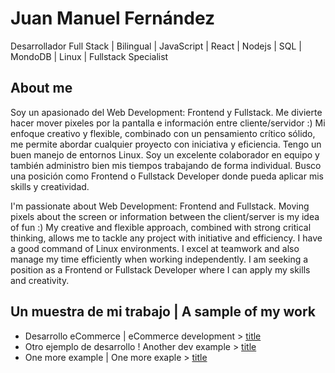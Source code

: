 # Juan Manuel Fernández
Desarrollador Full Stack | Bilingual | JavaScript | React | Nodejs | SQL | MondoDB | Linux | Fullstack Specialist
## About me
Soy un apasionado del Web Development: Frontend y Fullstack. Me divierte hacer mover pixeles por la pantalla e información entre cliente/servidor :) Mi enfoque creativo y flexible, combinado con un pensamiento crítico sólido, me permite abordar cualquier proyecto con iniciativa y eficiencia. Tengo un buen manejo de entornos Linux. Soy un excelente colaborador en equipo y también administro bien mis tiempos trabajando de forma individual. Busco una posición como Frontend o Fullstack Developer donde pueda aplicar mis skills y creatividad.

I'm passionate about Web Development: Frontend and Fullstack. Moving pixels about the screen or information between the client/server is my idea of fun :) My creative and flexible approach, combined with strong critical thinking, allows me to tackle any project with initiative and efficiency. I have a good command of Linux environments. I excel at teamwork and also manage my time efficiently when working independently. I am seeking a position as a Frontend or Fullstack Developer where I can apply my skills and creativity. 
## Un muestra de mi trabajo | A sample of my work
- Desarrollo eCommerce | eCommerce development > [title](https://www.example.com)
- Otro ejemplo de desarrollo ! Another dev example > [title](https://www.example.com)
- One more example | One more exaple > [title](https://www.example.com)
